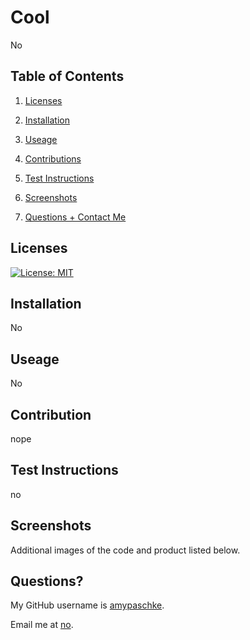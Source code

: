 # Cool

  No

  ## Table of Contents

  1. [Licenses](#licenses)

  2. [Installation](#installation)

  3. [Useage](#useage)

  4. [Contributions](#contribution)

  5. [Test Instructions](#test-instructions)

  6. [Screenshots](#screenshots)

  7. [Questions + Contact Me](#questions)

  ## Licenses

  [![License: MIT](https://img.shields.io/badge/License-MIT-yellow.svg)](https://opensource.org/licenses/MIT)

  ## Installation

  No

  ## Useage

  No

  ## Contribution

  nope

  ## Test Instructions

  no

  ## Screenshots

  Additional images of the code and product listed below.

  ## Questions?

  My GitHub username is [amypaschke](https://www.github.com/amypaschke).

  Email me at [no](mailto:no).